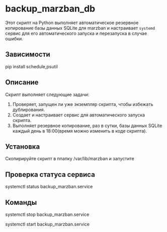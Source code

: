 # backup_marzban_db

 Этот скрипт на Python выполняет автоматическое резервное копирование базы данных SQLite для marzban и настраивает `systemd` сервис для его автоматического запуска и перезапуска в случае ошибки.
## Зависимости
pip install schedule,psutil

## Описание
 Скрипт выполняет следующие задачи:
 1. Проверяет, запущен ли уже экземпляр скрипта, чтобы избежать дублирования.
 2. Создает и настраивает сервис для автоматического запуска скрипта.
 3. Выполняет резервное копирование, раз  в сутки,  базы данных SQLite каждый день в 18:00(время можно изменить в коде скрипта).


## Установка
 Скопирируйте скрипт в ппапку /var/lib/marzban и запустите

## Проверка статуса сервиса 
 systemctl status backup_marzban.service

## Команды
 systemctl stop backup_marzban.service
 
 systemctl start backup_marzban.service
